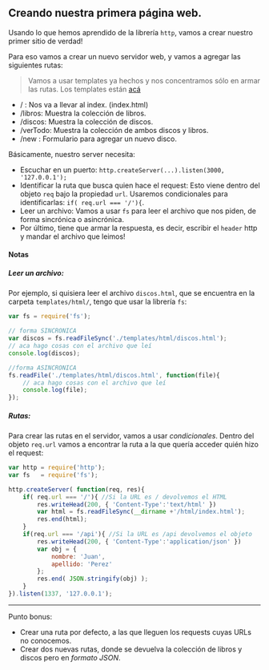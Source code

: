 ## Creando nuestra primera página web.

Usando lo que hemos aprendido de la librería `http`, vamos a crear nuestro primer sitio de verdad!

Para eso vamos a crear un nuevo servidor web, y vamos a agregar las siguientes rutas:

> Vamos a usar templates ya hechos y nos concentramos sólo en armar las rutas. Los templates están [acá](https://github.com/Plataforma5/proyecto-backEnd/tree/master/template)

* / : Nos va a llevar al index. (index.html)
* /libros: Muestra la colección de libros.
* /discos: Muestra la colección de discos.
* /verTodo: Muestra la colección de ambos discos y libros.
* /new : Formulario para agregar un nuevo disco.


Básicamente, nuestro server necesita:
* Escuchar en un puerto: `http.createServer(...).listen(3000, '127.0.0.1');`
* Identificar la ruta que busca quien hace el request: Esto viene dentro del objeto `req` bajo la propiedad `url`. Usaremos condicionales para identificarlas: `if( req.url === '/'){`.
* Leer un archivo: Vamos a usar `fs` para leer el archivo que nos piden, de forma sincrónica o asincrónica. 
* Por último, tiene que armar la respuesta, es decir, escribir el `header` http y mandar el archivo que leimos!

#### Notas

##### Leer un archivo:

Por ejemplo, si quisiera leer el archivo `discos.html`, que se encuentra en la carpeta `templates/html/`, tengo que usar la librería `fs`:

```javascript
var fs = require('fs');

// forma SINCRONICA
var discos = fs.readFileSync('./templates/html/discos.html');
// aca hago cosas con el archivo que leí
console.log(discos);

//forma ASINCRONICA
fs.readFile('./templates/html/discos.html', function(file){
    // aca hago cosas con el archivo que leí
    console.log(file);
});

```

##### Rutas:

Para crear las rutas en el servidor, vamos a usar _condicionales_. Dentro del objeto `req.url` vamos a encontrar la ruta a la que quería acceder quién hizo el request:

```javascript
var http = require('http');
var fs   = require('fs');

http.createServer( function(req, res){ 
    if( req.url === '/'){ //Si la URL es / devolvemos el HTML
        res.writeHead(200, { 'Content-Type':'text/html' })
        var html = fs.readFileSync(__dirname +'/html/index.html');
        res.end(html);
    }
    if(req.url === '/api'){ //Si la URL es /api devolvemos el objeto
        res.writeHead(200, { 'Content-Type':'application/json' })
        var obj = {
            nombre: 'Juan',
            apellido: 'Perez'
        };  
        res.end( JSON.stringify(obj) );
    } 
}).listen(1337, '127.0.0.1');
```

----

Punto bonus:

* Crear una ruta por defecto, a las que lleguen los requests cuyas URLs no conocemos.
* Crear dos nuevas rutas, donde se devuelva la colección de libros y discos pero en _formato JSON_.


